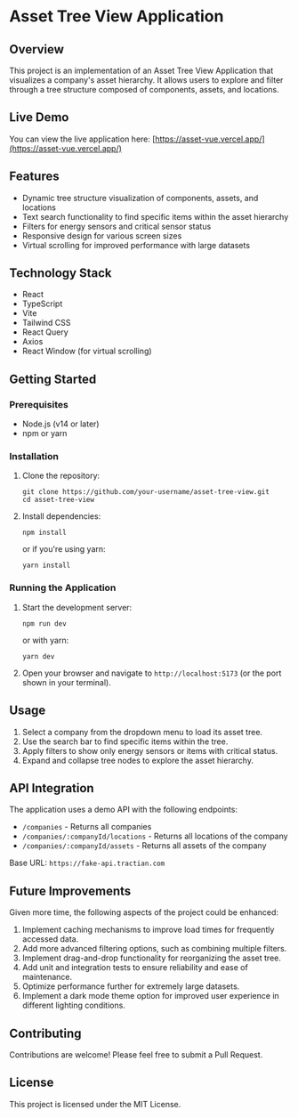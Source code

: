 # Asset Tree View Application

## Overview

This project is an implementation of an Asset Tree View Application that visualizes a company's asset hierarchy. It allows users to explore and filter through a tree structure composed of components, assets, and locations.

## Live Demo

You can view the live application here: [https://asset-vue.vercel.app/](https://asset-vue.vercel.app/)

## Features

- Dynamic tree structure visualization of components, assets, and locations
- Text search functionality to find specific items within the asset hierarchy
- Filters for energy sensors and critical sensor status
- Responsive design for various screen sizes
- Virtual scrolling for improved performance with large datasets

## Technology Stack

- React
- TypeScript
- Vite
- Tailwind CSS
- React Query
- Axios
- React Window (for virtual scrolling)

## Getting Started

### Prerequisites

- Node.js (v14 or later)
- npm or yarn

### Installation

1. Clone the repository:

   ```
   git clone https://github.com/your-username/asset-tree-view.git
   cd asset-tree-view
   ```

2. Install dependencies:
   ```
   npm install
   ```
   or if you're using yarn:
   ```
   yarn install
   ```

### Running the Application

1. Start the development server:

   ```
   npm run dev
   ```

   or with yarn:

   ```
   yarn dev
   ```

2. Open your browser and navigate to `http://localhost:5173` (or the port shown in your terminal).

## Usage

1. Select a company from the dropdown menu to load its asset tree.
2. Use the search bar to find specific items within the tree.
3. Apply filters to show only energy sensors or items with critical status.
4. Expand and collapse tree nodes to explore the asset hierarchy.

## API Integration

The application uses a demo API with the following endpoints:

- `/companies` - Returns all companies
- `/companies/:companyId/locations` - Returns all locations of the company
- `/companies/:companyId/assets` - Returns all assets of the company

Base URL: `https://fake-api.tractian.com`

## Future Improvements

Given more time, the following aspects of the project could be enhanced:

1. Implement caching mechanisms to improve load times for frequently accessed data.
2. Add more advanced filtering options, such as combining multiple filters.
3. Implement drag-and-drop functionality for reorganizing the asset tree.
4. Add unit and integration tests to ensure reliability and ease of maintenance.
5. Optimize performance further for extremely large datasets.
6. Implement a dark mode theme option for improved user experience in different lighting conditions.

## Contributing

Contributions are welcome! Please feel free to submit a Pull Request.

## License

This project is licensed under the MIT License.
